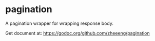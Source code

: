 # pagination
A pagination wrapper for wrapping response body.

Get document at: https://godoc.org/github.com/zheeeng/pagination
